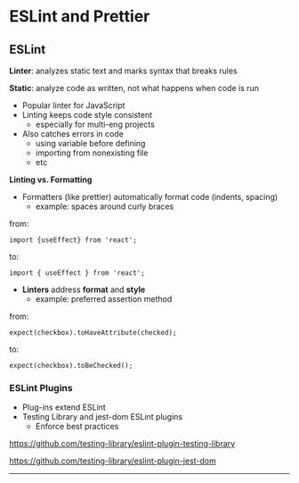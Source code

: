 # ESLint and Prettier

## ESLint

**Linter**: analyzes static text and marks syntax that breaks rules

**Static**: analyze code as written, not what happens when code is run

- Popular linter for JavaScript
- Linting keeps code style consistent
  - especially for multi-eng projects
- Also catches errors in code
  - using variable before defining
  - importing from nonexisting file
  - etc

**Linting vs. Formatting**

- Formatters (like prettier) automatically format code (indents, spacing)
  - example: spaces around curly braces

from:

```
import {useEffect} from 'react';
```

to:

```
import { useEffect } from 'react';
```

- **Linters** address **format** and **style**
  - example: preferred assertion method

from:

```
expect(checkbox).toHaveAttribute(checked);
```

to:

```
expect(checkbox).toBeChecked();
```

### ESLint Plugins

- Plug-ins extend ESLint
- Testing Library and jest-dom ESLint plugins
  - Enforce best practices

https://github.com/testing-library/eslint-plugin-testing-library

https://github.com/testing-library/eslint-plugin-jest-dom

---

